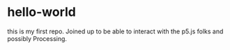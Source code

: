 # hello-world
this is my first repo.
Joined up to be able to interact with the p5.js folks and possibly Processing.
